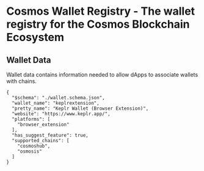 # Cosmos Wallet Registry - The wallet registry for the Cosmos Blockchain Ecosystem

## Wallet Data

Wallet data contains information needed to allow dApps to associate wallets with chains.

```
{
  "$schema": "./wallet.schema.json",
  "wallet_name": "keplrextension",
  "pretty_name": "Keplr Wallet (Browser Extension)",
  "website": "https://www.keplr.app/",
  "platforms": [
    "browser_extension"
  ],
  "has_suggest_feature": true,
  "supported_chains": [
    "cosmoshub",
    "osmosis"
  ]
}
```
